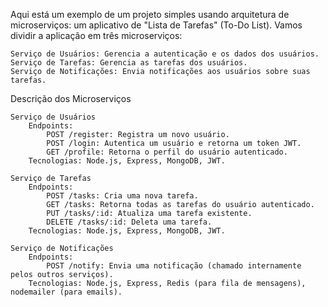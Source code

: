 Aqui está um exemplo de um projeto simples usando arquitetura de microserviços: um aplicativo de "Lista de Tarefas" (To-Do List). Vamos dividir a aplicação em três microserviços:

    Serviço de Usuários: Gerencia a autenticação e os dados dos usuários.
    Serviço de Tarefas: Gerencia as tarefas dos usuários.
    Serviço de Notificações: Envia notificações aos usuários sobre suas tarefas.

Descrição dos Microserviços

    Serviço de Usuários
        Endpoints:
            POST /register: Registra um novo usuário.
            POST /login: Autentica um usuário e retorna um token JWT.
            GET /profile: Retorna o perfil do usuário autenticado.
        Tecnologias: Node.js, Express, MongoDB, JWT.

    Serviço de Tarefas
        Endpoints:
            POST /tasks: Cria uma nova tarefa.
            GET /tasks: Retorna todas as tarefas do usuário autenticado.
            PUT /tasks/:id: Atualiza uma tarefa existente.
            DELETE /tasks/:id: Deleta uma tarefa.
        Tecnologias: Node.js, Express, MongoDB, JWT.

    Serviço de Notificações
        Endpoints:
            POST /notify: Envia uma notificação (chamado internamente pelos outros serviços).
        Tecnologias: Node.js, Express, Redis (para fila de mensagens), nodemailer (para emails).
